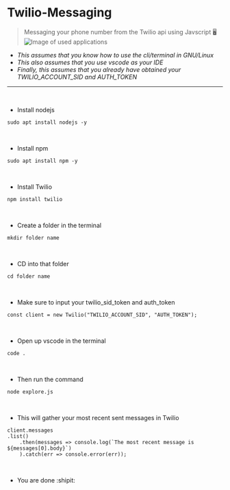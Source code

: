 # Twilio-Messaging
> Messaging your phone number from the Twilio api using Javscript 🖥 
![Image of used applications](https://github.com/aguin467/Twilio-Messaging-Javscript/blob/master/js.jpg)

* <i>This assumes that you know how to use the cli/terminal in GNU/Linux</i>
* <i>This also assumes that you use vscode as your IDE</i>
* <i>Finally, this assumes that you already have obtained your TWILIO_ACCOUNT_SID and AUTH_TOKEN</i>
----------------------------------------------------------------------------------------------------------------------------------------

<p>&nbsp;
  
- Install nodejs

```
sudo apt install nodejs -y
```

<p>&nbsp;
  
- Install npm

```
sudo apt install npm -y
```

<p>&nbsp;

- Install Twilio

```
npm install twilio
```

<p>&nbsp;

- Create a folder in the terminal

```
mkdir folder name
```

<p>&nbsp;
  
- CD into that folder
```
cd folder name
```

<p>&nbsp;

- Make sure to input your twilio_sid_token and auth_token

```
const client = new Twilio("TWILIO_ACCOUNT_SID", "AUTH_TOKEN");
```

<p>&nbsp;
  

- Open up vscode in the terminal

```
code .
```

<p>&nbsp;
  
- Then run the command
```
node explore.js
```

<p>&nbsp;
  
- This will gather your most recent sent messages in Twilio

```
client.messages
.list()
    .then(messages => console.log(`The most recent message is ${messages[0].body}`)
    ).catch(err => console.error(err));
```

<p>&nbsp;


- You are done :shipit:

